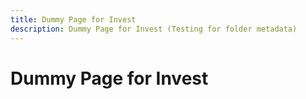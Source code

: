 ```yaml
---
title: Dummy Page for Invest
description: Dummy Page for Invest (Testing for folder metadata)
---
```

# Dummy Page for Invest

